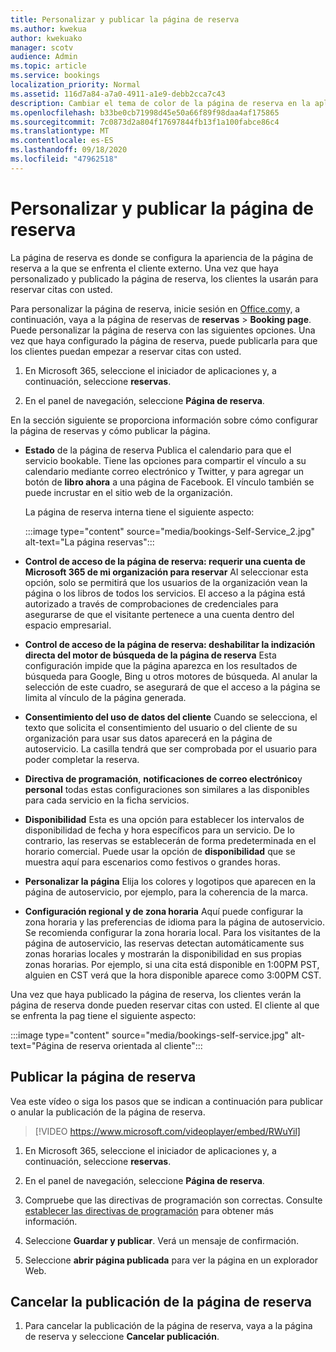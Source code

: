 ```yaml
---
title: Personalizar y publicar la página de reserva
ms.author: kwekua
author: kwekuako
manager: scotv
audience: Admin
ms.topic: article
ms.service: bookings
localization_priority: Normal
ms.assetid: 116d7a84-a7a0-4911-a1e9-debb2cca7c43
description: Cambiar el tema de color de la página de reserva en la aplicación Microsoft bookings.
ms.openlocfilehash: b33be0cb71998d45e50a66f89f98daa4af175865
ms.sourcegitcommit: 7c0873d2a804f17697844fb13f1a100fabce86c4
ms.translationtype: MT
ms.contentlocale: es-ES
ms.lasthandoff: 09/18/2020
ms.locfileid: "47962518"
---
```

# <a name="customize-and-publish-your-booking-page"></a>Personalizar y publicar la página de reserva

La página de reserva es donde se configura la apariencia de la página de reserva a la que se enfrenta el cliente externo. Una vez que haya personalizado y publicado la página de reserva, los clientes la usarán para reservar citas con usted.

Para personalizar la página de reserva, inicie sesión en [Office.com](https://office.com)y, a continuación, vaya a la página de reservas de **reservas** \> **Booking page**. Puede personalizar la página de reserva con las siguientes opciones. Una vez que haya configurado la página de reserva, puede publicarla para que los clientes puedan empezar a reservar citas con usted.

1. En Microsoft 365, seleccione el iniciador de aplicaciones y, a continuación, seleccione **reservas**.

2. En el panel de navegación, seleccione **Página de reserva**.

En la sección siguiente se proporciona información sobre cómo configurar la página de reservas y cómo publicar la página.

- **Estado** de la página de reserva Publica el calendario para que el servicio bookable. Tiene las opciones para compartir el vínculo a su calendario mediante correo electrónico y Twitter, y para agregar un botón de **libro ahora** a una página de Facebook. El vínculo también se puede incrustar en el sitio web de la organización.

    La página de reserva interna tiene el siguiente aspecto:

    :::image type="content" source="media/bookings-Self-Service_2.jpg" alt-text="La página reservas":::

- **Control de acceso de la página de reserva: requerir una cuenta de Microsoft 365 de mi organización para reservar**  Al seleccionar esta opción, solo se permitirá que los usuarios de la organización vean la página o los libros de todos los servicios. El acceso a la página está autorizado a través de comprobaciones de credenciales para asegurarse de que el visitante pertenece a una cuenta dentro del espacio empresarial.

- **Control de acceso de la página de reserva: deshabilitar la indización directa del motor de búsqueda de la página de reserva** Esta configuración impide que la página aparezca en los resultados de búsqueda para Google, Bing u otros motores de búsqueda. Al anular la selección de este cuadro, se asegurará de que el acceso a la página se limita al vínculo de la página generada.

- **Consentimiento del uso de datos del cliente** Cuando se selecciona, el texto que solicita el consentimiento del usuario o del cliente de su organización para usar sus datos aparecerá en la página de autoservicio. La casilla tendrá que ser comprobada por el usuario para poder completar la reserva.

- **Directiva de programación**, **notificaciones de correo electrónico**y **personal** todas estas configuraciones son similares a las disponibles para cada servicio en la ficha servicios.

- **Disponibilidad** Esta es una opción para establecer los intervalos de disponibilidad de fecha y hora específicos para un servicio. De lo contrario, las reservas se establecerán de forma predeterminada en el horario comercial. Puede usar la opción de **disponibilidad** que se muestra aquí para escenarios como festivos o grandes horas.

- **Personalizar la página** Elija los colores y logotipos que aparecen en la página de autoservicio, por ejemplo, para la coherencia de la marca.

- **Configuración regional y de zona horaria** Aquí puede configurar la zona horaria y las preferencias de idioma para la página de autoservicio. Se recomienda configurar la zona horaria local. Para los visitantes de la página de autoservicio, las reservas detectan automáticamente sus zonas horarias locales y mostrarán la disponibilidad en sus propias zonas horarias. Por ejemplo, si una cita está disponible en 1:00PM PST, alguien en CST verá que la hora disponible aparece como 3:00PM CST.

Una vez que haya publicado la página de reserva, los clientes verán la página de reserva donde pueden reservar citas con usted. El cliente al que se enfrenta la pag tiene el siguiente aspecto:

:::image type="content" source="media/bookings-self-service.jpg" alt-text="Página de reserva orientada al cliente":::

## <a name="publish-the-booking-page"></a>Publicar la página de reserva

Vea este vídeo o siga los pasos que se indican a continuación para publicar o anular la publicación de la página de reserva.

> [!VIDEO https://www.microsoft.com/videoplayer/embed/RWuYil]

1. En Microsoft 365, seleccione el iniciador de aplicaciones y, a continuación, seleccione **reservas**.

1. En el panel de navegación, seleccione **Página de reserva**.

1. Compruebe que las directivas de programación son correctas. Consulte [establecer las directivas de programación](set-scheduling-policies.md) para obtener más información.

1. Seleccione **Guardar y publicar**. Verá un mensaje de confirmación.

1. Seleccione **abrir página publicada** para ver la página en un explorador Web.

## <a name="unpublish-the-booking-page"></a>Cancelar la publicación de la página de reserva

1. Para cancelar la publicación de la página de reserva, vaya a la página de reserva y seleccione **Cancelar publicación**.
